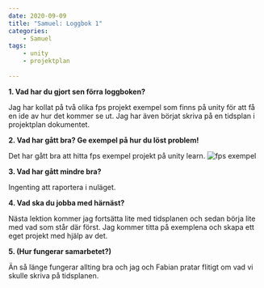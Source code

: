 ```yaml
---
date: 2020-09-09
title: "Samuel: Loggbok 1"
categories: 
    - Samuel
tags:
    - unity
    - projektplan
    
---
```


 **1. Vad har du gjort sen förra loggboken?**
 
 Jag har kollat på två olika fps projekt exempel som finns på unity för att få en ide av hur det kommer se ut.
Jag har även börjat skriva på en tidsplan i projektplan dokumentet.


 **2. Vad har gått bra? Ge exempel på hur du löst problem!**

Det har gått bra att hitta fps exempel projekt på unity learn.
 ![fps exempel](https://imgur.com/a/dZjyP4k.png)


 **3. Vad har gått mindre bra?**

Ingenting att raportera i nuläget.


**4. Vad ska du jobba med härnäst?**

Nästa lektion kommer jag fortsätta lite med tidsplanen och sedan börja lite med vad som står där först. Jag kommer titta på exemplena och skapa ett eget projekt med hjälp av det.


**5. (Hur fungerar samarbetet?)**

Än så länge fungerar allting bra och jag och Fabian pratar flitigt om vad vi skulle skriva på tidsplanen.
